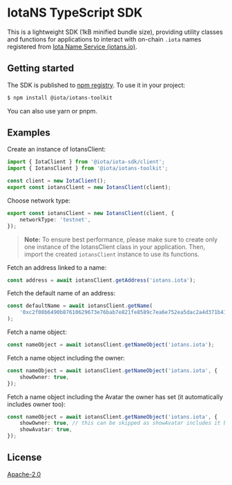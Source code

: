 # IotaNS TypeScript SDK

This is a lightweight SDK (1kB minified bundle size), providing utility classes and functions for
applications to interact with on-chain `.iota` names registered from
[Iota Name Service (iotans.io)](https://iotans.io).

## Getting started

The SDK is published to [npm registry](https://www.npmjs.com/package/@iota/iotans-toolkit). To use
it in your project:

```bash
$ npm install @iota/iotans-toolkit
```

You can also use yarn or pnpm.

## Examples

Create an instance of IotansClient:

```typescript
import { IotaClient } from '@iota/iota-sdk/client';
import { IotansClient } from '@iota/iotans-toolkit';

const client = new IotaClient();
export const iotansClient = new IotansClient(client);
```

Choose network type:

```typescript
export const iotansClient = new IotansClient(client, {
    networkType: 'testnet',
});
```

> **Note:** To ensure best performance, please make sure to create only one instance of the
> IotansClient class in your application. Then, import the created `iotansClient` instance to use
> its functions.

Fetch an address linked to a name:

```typescript
const address = await iotansClient.getAddress('iotans.iota');
```

Fetch the default name of an address:

```typescript
const defaultName = await iotansClient.getName(
    '0xc2f08b6490b87610629673e76bab7e821fe8589c7ea6e752ea5dac2a4d371b41',
);
```

Fetch a name object:

```typescript
const nameObject = await iotansClient.getNameObject('iotans.iota');
```

Fetch a name object including the owner:

```typescript
const nameObject = await iotansClient.getNameObject('iotans.iota', {
    showOwner: true,
});
```

Fetch a name object including the Avatar the owner has set (it automatically includes owner too):

```typescript
const nameObject = await iotansClient.getNameObject('iotans.iota', {
    showOwner: true, // this can be skipped as showAvatar includes it by default
    showAvatar: true,
});
```

## License

[Apache-2.0](https://github.com/IotaNSdapp/toolkit/blob/main/LICENSE)

